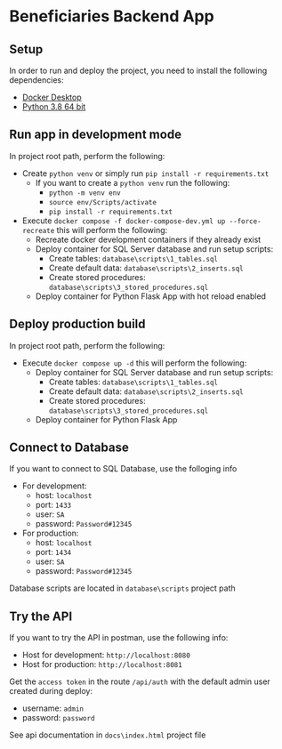 # Beneficiaries Backend App

## Setup

In order to run and deploy the project, you need to install the following dependencies:
- [Docker Desktop](https://www.docker.com/products/docker-desktop/)
- [Python 3.8 64 bit](https://www.python.org/ftp/python/3.8.10/python-3.8.10-amd64.exe)

## Run app in development mode

In project root path, perform the following:
- Create `python venv` or simply run `pip install -r requirements.txt`
    - If you want to create a `python venv` run the following:
        - `python -m venv env`
        - `source env/Scripts/activate`
        - `pip install -r requirements.txt`
- Execute `docker compose -f docker-compose-dev.yml up --force-recreate` this will perform the following:
    - Recreate docker development containers if they already exist
    - Deploy container for SQL Server database and run setup scripts:
        - Create tables: `database\scripts\1_tables.sql`
        - Create default data: `database\scripts\2_inserts.sql`
        - Create stored procedures: `database\scripts\3_stored_procedures.sql`
    - Deploy container for Python Flask App with hot reload enabled

## Deploy production build

In project root path, perform the following:
- Execute `docker compose up -d` this will perform the following:
    - Deploy container for SQL Server database and run setup scripts:
        - Create tables: `database\scripts\1_tables.sql`
        - Create default data: `database\scripts\2_inserts.sql`
        - Create stored procedures: `database\scripts\3_stored_procedures.sql`
    - Deploy container for Python Flask App

## Connect to Database

If you want to connect to SQL Database, use the folloging info
- For development:
    - host: `localhost`
    - port: `1433`
    - user: `SA`
    - password: `Password#12345`
- For production:
    - host: `localhost`
    - port: `1434`
    - user: `SA`
    - password: `Password#12345`

Database scripts are located in `database\scripts` project path

## Try the API

If you want to try the API in postman, use the following info:
- Host for development: `http://localhost:8080`
- Host for production: `http://localhost:8081`

Get the `access token` in the route `/api/auth` with the default admin user created during deploy:
- username: `admin`
- password: `password`

See api documentation in `docs\index.html` project file